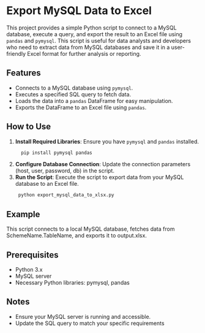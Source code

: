 # Export MySQL Data to Excel

This project provides a simple Python script to connect to a MySQL database, execute a query, and export the result to an Excel file using `pandas` and `pymysql`. This script is useful for data analysts and developers who need to extract data from MySQL databases and save it in a user-friendly Excel format for further analysis or reporting.

## Features

- Connects to a MySQL database using `pymysql`.
- Executes a specified SQL query to fetch data.
- Loads the data into a `pandas` DataFrame for easy manipulation.
- Exports the DataFrame to an Excel file using `pandas`.

## How to Use

1. **Install Required Libraries**: Ensure you have `pymysql` and `pandas` installed.
   ```sh
     pip install pymysql pandas
    ```
2. **Configure Database Connection**: Update the connection parameters (host, user, password, db) in the script.
3. **Run the Script**: Execute the script to export data from your MySQL database to an Excel file.
   ```sh
    python export_mysql_data_to_xlsx.py
    ```

## Example
This script connects to a local MySQL database, fetches data from SchemeName.TableName, and exports it to output.xlsx.

## Prerequisites
* Python 3.x
* MySQL server
* Necessary Python libraries: pymysql, pandas

## Notes
* Ensure your MySQL server is running and accessible.
* Update the SQL query to match your specific requirements
